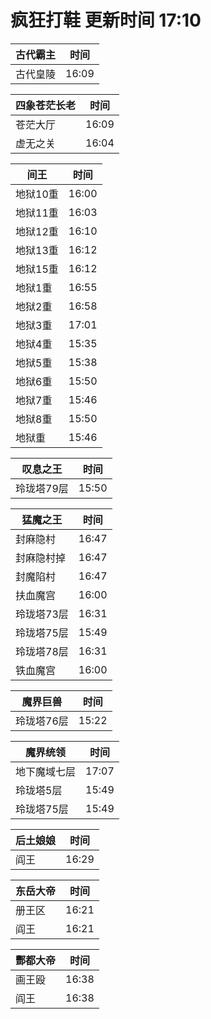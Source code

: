 # 疯狂打鞋 更新时间 17:10

| 古代霸主   | 时间    |
|--------|-------|
| 古代皇陵 | 16:09 |

| 四象苍茫长老   | 时间    |
|--------|-------|
| 苍茫大厅 | 16:09 |
| 虚无之关 | 16:04 |

| 间王   | 时间    |
|--------|-------|
| 地狱10重 | 16:00 |
| 地狱11重 | 16:03 |
| 地狱12重 | 16:10 |
| 地狱13重 | 16:12 |
| 地狱15重 | 16:12 |
| 地狱1重 | 16:55 |
| 地狱2重 | 16:58 |
| 地狱3重 | 17:01 |
| 地狱4重 | 15:35 |
| 地狱5重 | 15:38 |
| 地狱6重 | 15:50 |
| 地狱7重 | 15:46 |
| 地狱8重 | 15:50 |
| 地狱重 | 15:46 |

| 叹息之王   | 时间    |
|--------|-------|
| 玲珑塔79层 | 15:50 |

| 猛魔之王   | 时间    |
|--------|-------|
| 封麻隐村 | 16:47 |
| 封麻隐村掉 | 16:47 |
| 封魔陷村 | 16:47 |
| 扶血魔宫 | 16:00 |
| 玲珑塔73层 | 16:31 |
| 玲珑塔75层 | 15:49 |
| 玲珑塔78层 | 16:31 |
| 铁血魔宫 | 16:00 |

| 魔界巨兽   | 时间    |
|--------|-------|
| 玲珑塔76层 | 15:22 |

| 魔界统领   | 时间    |
|--------|-------|
| 地下魔域七层 | 17:07 |
| 玲珑塔5层 | 15:49 |
| 玲珑塔75层 | 15:49 |

| 后土娘娘   | 时间    |
|--------|-------|
| 阎王 | 16:29 |

| 东岳大帝   | 时间    |
|--------|-------|
| 册王区 | 16:21 |
| 阎王 | 16:21 |

| 酆都大帝   | 时间    |
|--------|-------|
| 画王殴 | 16:38 |
| 阎王 | 16:38 |